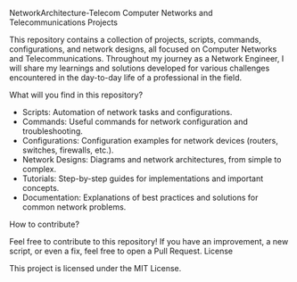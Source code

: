 NetworkArchitecture-Telecom
Computer Networks and Telecommunications Projects

This repository contains a collection of projects, scripts, commands, configurations, and network designs, all focused on Computer Networks and Telecommunications. Throughout my journey as a Network Engineer, I will share my learnings and solutions developed for various challenges encountered in the day-to-day life of a professional in the field.

What will you find in this repository?
* Scripts: Automation of network tasks and configurations.
* Commands: Useful commands for network configuration and troubleshooting.
* Configurations: Configuration examples for network devices (routers, switches, firewalls, etc.).
* Network Designs: Diagrams and network architectures, from simple to complex.
* Tutorials: Step-by-step guides for implementations and important concepts.
* Documentation: Explanations of best practices and solutions for common network problems.

How to contribute?

Feel free to contribute to this repository! If you have an improvement, a new script, or even a fix, feel free to open a Pull Request.
License

This project is licensed under the MIT License.
